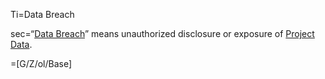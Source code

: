 Ti=Data Breach

sec=“<a href='#Def.Data_Breach.sec' class='definedterm'>Data Breach</a>” means unauthorized disclosure or exposure of <a href='#Def.Project_Data.sec' class='definedterm'>Project Data</a>.

=[G/Z/ol/Base]
